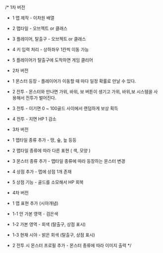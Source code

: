 /* 1차 버전
- 1	맵 제작 - 이차원 배열
- 2	맵타일 - 오브젝트 or 클래스
- 3	플레이어, 탈출구 - 오브젝트 or 클래스
- 4	키 입력 처리 - 상하좌우 1칸씩 이동 가능
- 5	플레이어가 탈출구에 도착하면 게임 클리어
 
-  2차 버전
- 1	몬스터 등장 - 플레이어가 이동할 때 마다 일정 확률로 만날 수 있다.
- 2	전투 - 몬스터와 만나면 가위, 바위, 보 버튼이 생기고 가위, 바위,보 시스템을 사용해서 전투가 벌어진다.
- 3	전투 - 이기면 0 ~ 100골드 사이에서 랜덤하게 보상 획득
- 4	전투 - 지면 HP 1 감소

-  3차 버전
- 1	맵타일 종류 추가 - 땅, 숲, 늪 등등
- 2	맵타일 종류에 따라 다른 표현 ( 색, 모양 )
- 3	몬스터 종류 추가 - 맵타일 종류에 따라 등장하는 몬스터 변경
- 4	상점 추가 - 맵에 상점 1개 존재
- 5	상점 기능 - 골드를 소모해서 HP 회복

-  4차 버전
- 1	맵 표현 추가 (시야개념)
- 1-1	안 가본 영역 - 검은색
- 1-2	가본 영역 - 회색 (탈출구, 상점 표시)
- 1-3	현재 시야 - 밝은 회색 (탈출구, 상점 표시)
- 2	전투 시 몬스터 프로필 추가 - 몬스터 종류에 따라 이미지 출력
*/